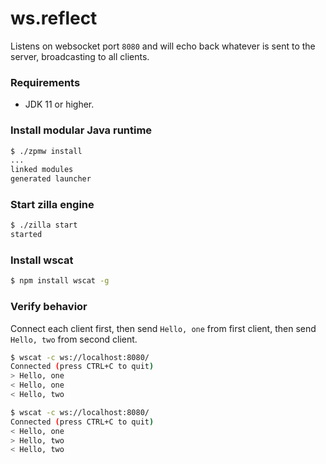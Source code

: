 # ws.reflect
Listens on websocket port `8080` and will echo back whatever is sent to the server, broadcasting to all clients.

### Requirements
 - JDK 11 or higher.

### Install modular Java runtime
```bash
$ ./zpmw install
...
linked modules
generated launcher
```

### Start zilla engine
```bash
$ ./zilla start
started
```

### Install wscat
```bash
$ npm install wscat -g
```

### Verify behavior
Connect each client first, then send `Hello, one` from first client, then send `Hello, two` from second client.
```bash
$ wscat -c ws://localhost:8080/
Connected (press CTRL+C to quit)
> Hello, one
< Hello, one
< Hello, two
```
```bash
$ wscat -c ws://localhost:8080/
Connected (press CTRL+C to quit)
< Hello, one
> Hello, two
< Hello, two
```
